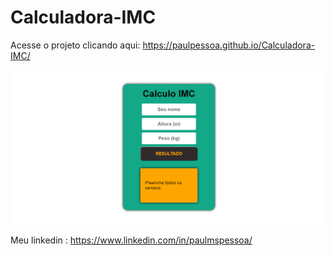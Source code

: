 # Calculadora-IMC
Acesse o projeto clicando aqui: https://paulpessoa.github.io/Calculadora-IMC/

![](imagem-pagina-calculo-imc.png)


Meu linkedin : https://www.linkedin.com/in/paulmspessoa/

